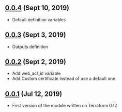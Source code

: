 ## [0.0.4](https://github.com/cesarpball/terraform-aws-cloudfront.git) (Sept 10, 2019)
- Default definition variables

## [0.0.3](https://github.com/cesarpball/terraform-aws-cloudfront.git) (Sept 3, 2019)
- Outputs definition

## [0.0.2](https://github.com/cesarpball/terraform-aws-cloudfront.git) (Sept 2, 2019)

- Add web_acl_id variable
- Add Custom certificate instead of use a default one.

## [0.0.1](https://github.com/cesarpball/terraform-aws-cloudfront.git) (Jul 12, 2019)

- First version of the module written on Terraform 0.12
